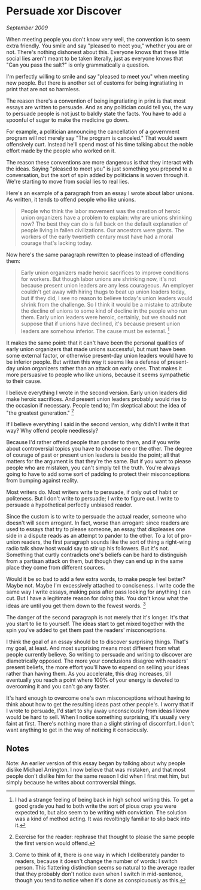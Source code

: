 # Persuade xor Discover

_September 2009_

When meeting people you don't know very well, the convention is to seem extra friendly. You smile and say "pleased to meet you," whether you are or not. There's nothing dishonest about this. Everyone knows that these little social lies aren't meant to be taken literally, just as everyone knows that "Can you pass the salt?" is only grammatically a question.

I'm perfectly willing to smile and say "pleased to meet you" when meeting new people. But there is another set of customs for being ingratiating in print that are not so harmless.

The reason there's a convention of being ingratiating in print is that most essays are written to persuade. And as any politician could tell you, the way to persuade people is not just to baldly state the facts. You have to add a spoonful of sugar to make the medicine go down.

For example, a politician announcing the cancellation of a government program will not merely say "The program is canceled." That would seem offensively curt. Instead he'll spend most of his time talking about the noble effort made by the people who worked on it.

The reason these conventions are more dangerous is that they interact with the ideas. Saying "pleased to meet you" is just something you prepend to a conversation, but the sort of spin added by politicians is woven through it. We're starting to move from social lies to real lies.

Here's an example of a paragraph from an essay I wrote about labor unions. As written, it tends to offend people who like unions.

> People who think the labor movement was the creation of heroic union organizers have a problem to explain: why are unions shrinking now? The best they can do is fall back on the default explanation of people living in fallen civilizations. Our ancestors were giants. The workers of the early twentieth century must have had a moral courage that's lacking today.

Now here's the same paragraph rewritten to please instead of offending them:

> Early union organizers made heroic sacrifices to improve conditions for workers. But though labor unions are shrinking now, it's not because present union leaders are any less courageous. An employer couldn't get away with hiring thugs to beat up union leaders today, but if they did, I see no reason to believe today's union leaders would shrink from the challenge. So I think it would be a mistake to attribute the decline of unions to some kind of decline in the people who run them. Early union leaders were heroic, certainly, but we should not suppose that if unions have declined, it's because present union leaders are somehow inferior. The cause must be external. [^1]

It makes the same point: that it can't have been the personal qualities of early union organizers that made unions successful, but must have been some external factor, or otherwise present-day union leaders would have to be inferior people. But written this way it seems like a defense of present-day union organizers rather than an attack on early ones. That makes it more persuasive to people who like unions, because it seems sympathetic to their cause.

I believe everything I wrote in the second version. Early union leaders did make heroic sacrifices. And present union leaders probably would rise to the occasion if necessary. People tend to; I'm skeptical about the idea of "the greatest generation." [^2]

If I believe everything I said in the second version, why didn't I write it that way? Why offend people needlessly?

Because I'd rather offend people than pander to them, and if you write about controversial topics you have to choose one or the other. The degree of courage of past or present union leaders is beside the point; all that matters for the argument is that they're the same. But if you want to please people who are mistaken, you can't simply tell the truth. You're always going to have to add some sort of padding to protect their misconceptions from bumping against reality.

Most writers do. Most writers write to persuade, if only out of habit or politeness. But I don't write to persuade; I write to figure out. I write to persuade a hypothetical perfectly unbiased reader.

Since the custom is to write to persuade the actual reader, someone who doesn't will seem arrogant. In fact, worse than arrogant: since readers are used to essays that try to please someone, an essay that displeases one side in a dispute reads as an attempt to pander to the other. To a lot of pro-union readers, the first paragraph sounds like the sort of thing a right-wing radio talk show host would say to stir up his followers. But it's not. Something that curtly contradicts one's beliefs can be hard to distinguish from a partisan attack on them, but though they can end up in the same place they come from different sources.

Would it be so bad to add a few extra words, to make people feel better? Maybe not. Maybe I'm excessively attached to conciseness. I write code the same way I write essays, making pass after pass looking for anything I can cut. But I have a legitimate reason for doing this. You don't know what the ideas are until you get them down to the fewest words. [^3]

The danger of the second paragraph is not merely that it's longer. It's that you start to lie to yourself. The ideas start to get mixed together with the spin you've added to get them past the readers' misconceptions.

I think the goal of an essay should be to discover surprising things. That's my goal, at least. And most surprising means most different from what people currently believe. So writing to persuade and writing to discover are diametrically opposed. The more your conclusions disagree with readers' present beliefs, the more effort you'll have to expend on selling your ideas rather than having them. As you accelerate, this drag increases, till eventually you reach a point where 100% of your energy is devoted to overcoming it and you can't go any faster.

It's hard enough to overcome one's own misconceptions without having to think about how to get the resulting ideas past other people's. I worry that if I wrote to persuade, I'd start to shy away unconsciously from ideas I knew would be hard to sell. When I notice something surprising, it's usually very faint at first. There's nothing more than a slight stirring of discomfort. I don't want anything to get in the way of noticing it consciously.

## Notes

[^1]: I had a strange feeling of being back in high school writing this. To get a good grade you had to both write the sort of pious crap you were expected to, but also seem to be writing with conviction. The solution was a kind of method acting. It was revoltingly familiar to slip back into it.

[^2]: Exercise for the reader: rephrase that thought to please the same people the first version would offend.

[^3]: Come to think of it, there is one way in which I deliberately pander to readers, because it doesn't change the number of words: I switch person. This flattering distinction seems so natural to the average reader that they probably don't notice even when I switch in mid-sentence, though you tend to notice when it's done as conspicuously as this.

Note: An earlier version of this essay began by talking about why people dislike Michael Arrington. I now believe that was mistaken, and that most people don't dislike him for the same reason I did when I first met him, but simply because he writes about controversial things.